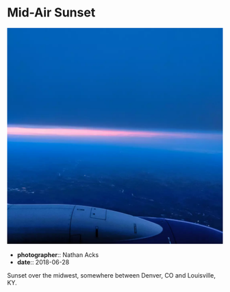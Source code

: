 # Mid-Air Sunset

![Sunset over the midwest](assets/2018-06-28-mid-air-sunset.webp)

* **photographer**:: Nathan Acks  
* **date**:: 2018-06-28

Sunset over the midwest, somewhere between Denver, CO and Louisville, KY.
